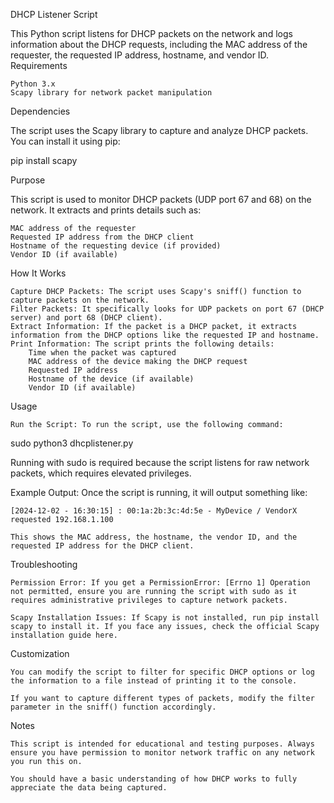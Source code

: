 DHCP Listener Script

This Python script listens for DHCP packets on the network and logs information about the DHCP requests, including the MAC address of the requester, the requested IP address, hostname, and vendor ID.
Requirements

    Python 3.x
    Scapy library for network packet manipulation

Dependencies

The script uses the Scapy library to capture and analyze DHCP packets. You can install it using pip:

pip install scapy

Purpose

This script is used to monitor DHCP packets (UDP port 67 and 68) on the network. It extracts and prints details such as:

    MAC address of the requester
    Requested IP address from the DHCP client
    Hostname of the requesting device (if provided)
    Vendor ID (if available)

How It Works

    Capture DHCP Packets: The script uses Scapy's sniff() function to capture packets on the network.
    Filter Packets: It specifically looks for UDP packets on port 67 (DHCP server) and port 68 (DHCP client).
    Extract Information: If the packet is a DHCP packet, it extracts information from the DHCP options like the requested IP and hostname.
    Print Information: The script prints the following details:
        Time when the packet was captured
        MAC address of the device making the DHCP request
        Requested IP address
        Hostname of the device (if available)
        Vendor ID (if available)

Usage

    Run the Script: To run the script, use the following command:

sudo python3 dhcplistener.py

Running with sudo is required because the script listens for raw network packets, which requires elevated privileges.

Example Output: Once the script is running, it will output something like:

    [2024-12-02 - 16:30:15] : 00:1a:2b:3c:4d:5e - MyDevice / VendorX requested 192.168.1.100

    This shows the MAC address, the hostname, the vendor ID, and the requested IP address for the DHCP client.

Troubleshooting

    Permission Error: If you get a PermissionError: [Errno 1] Operation not permitted, ensure you are running the script with sudo as it requires administrative privileges to capture network packets.

    Scapy Installation Issues: If Scapy is not installed, run pip install scapy to install it. If you face any issues, check the official Scapy installation guide here.

Customization

    You can modify the script to filter for specific DHCP options or log the information to a file instead of printing it to the console.

    If you want to capture different types of packets, modify the filter parameter in the sniff() function accordingly.

Notes

    This script is intended for educational and testing purposes. Always ensure you have permission to monitor network traffic on any network you run this on.

    You should have a basic understanding of how DHCP works to fully appreciate the data being captured.
